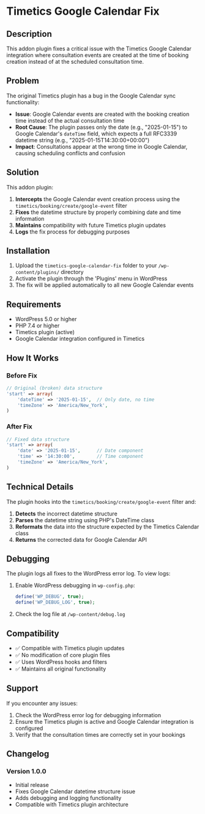 # Timetics Google Calendar Fix

## Description

This addon plugin fixes a critical issue with the Timetics Google Calendar integration where consultation events are created at the time of booking creation instead of at the scheduled consultation time.

## Problem

The original Timetics plugin has a bug in the Google Calendar sync functionality:

- **Issue**: Google Calendar events are created with the booking creation time instead of the actual consultation time
- **Root Cause**: The plugin passes only the date (e.g., "2025-01-15") to Google Calendar's `dateTime` field, which expects a full RFC3339 datetime string (e.g., "2025-01-15T14:30:00+00:00")
- **Impact**: Consultations appear at the wrong time in Google Calendar, causing scheduling conflicts and confusion

## Solution

This addon plugin:

1. **Intercepts** the Google Calendar event creation process using the `timetics/booking/create/google-event` filter
2. **Fixes** the datetime structure by properly combining date and time information
3. **Maintains** compatibility with future Timetics plugin updates
4. **Logs** the fix process for debugging purposes

## Installation

1. Upload the `timetics-google-calendar-fix` folder to your `/wp-content/plugins/` directory
2. Activate the plugin through the 'Plugins' menu in WordPress
3. The fix will be applied automatically to all new Google Calendar events

## Requirements

- WordPress 5.0 or higher
- PHP 7.4 or higher
- Timetics plugin (active)
- Google Calendar integration configured in Timetics

## How It Works

### Before Fix
```php
// Original (broken) data structure
'start' => array(
    'dateTime' => '2025-01-15',  // Only date, no time
    'timeZone' => 'America/New_York',
)
```

### After Fix
```php
// Fixed data structure
'start' => array(
    'date' => '2025-01-15',      // Date component
    'time' => '14:30:00',        // Time component
    'timeZone' => 'America/New_York',
)
```

## Technical Details

The plugin hooks into the `timetics/booking/create/google-event` filter and:

1. **Detects** the incorrect datetime structure
2. **Parses** the datetime string using PHP's DateTime class
3. **Reformats** the data into the structure expected by the Timetics Calendar class
4. **Returns** the corrected data for Google Calendar API

## Debugging

The plugin logs all fixes to the WordPress error log. To view logs:

1. Enable WordPress debugging in `wp-config.php`:
   ```php
   define('WP_DEBUG', true);
   define('WP_DEBUG_LOG', true);
   ```

2. Check the log file at `/wp-content/debug.log`

## Compatibility

- ✅ Compatible with Timetics plugin updates
- ✅ No modification of core plugin files
- ✅ Uses WordPress hooks and filters
- ✅ Maintains all original functionality

## Support

If you encounter any issues:

1. Check the WordPress error log for debugging information
2. Ensure the Timetics plugin is active and Google Calendar integration is configured
3. Verify that the consultation times are correctly set in your bookings

## Changelog

### Version 1.0.0
- Initial release
- Fixes Google Calendar datetime structure issue
- Adds debugging and logging functionality
- Compatible with Timetics plugin architecture
